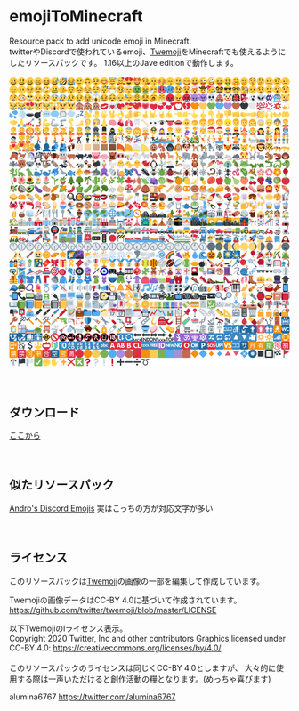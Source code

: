# emojiToMinecraft
Resource pack to add unicode emoji in Minecraft.<br>
twitterやDiscordで使われているemoji、[Twemoji](https://twemoji.twitter.com/)をMinecraftでも使えるようにしたリソースパックです。
1.16以上のJave editionで動作します。
<br>
<br>
![list](assets/minecraft/textures/font/twemoji.png)
<br>
<br>
<br>
## ダウンロード
[ここから](https://github.com/alumina6767/emojiToMinecraft/releases/latest)
<br>
<br>
<br>
## 似たリソースパック
[Andro's Discord Emojis](https://www.curseforge.com/minecraft/texture-packs/andros-discord-emojis)
実はこっちの方が対応文字が多い
<br>
<br>
<br>
## ライセンス
このリソースパックは[Twemoji](https://github.com/twitter/twemoji)の画像の一部を編集して作成しています。

Twemojiの画像データはCC-BY 4.0に基づいて作成されています。
https://github.com/twitter/twemoji/blob/master/LICENSE

以下Twemojiのlライセンス表示。<br>
Copyright 2020 Twitter, Inc and other contributors
Graphics licensed under CC-BY 4.0: https://creativecommons.org/licenses/by/4.0/
<br>
<br>
このリソースパックのライセンスは同じくCC-BY 4.0としますが、
大々的に使用する際は一声いただけると創作活動の糧となります。(めっちゃ喜びます)

alumina6767
https://twitter.com/alumina6767
